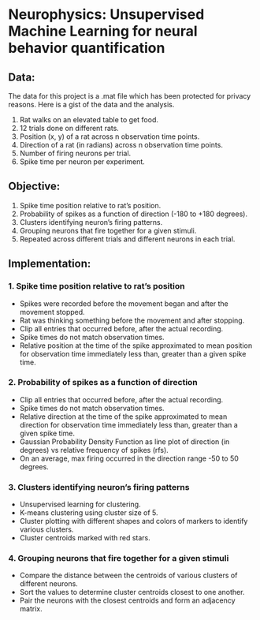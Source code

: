 # Neurophysics: Unsupervised Machine Learning for neural behavior quantification

## Data:

The data for this project is a .mat file which has been protected for privacy reasons. Here is a gist of the data and the analysis.

1. Rat walks on an elevated table to get food.
2. 12 trials done on different rats.
3. Position (x, y) of a rat across n observation time points.
4. Direction of a rat (in radians) across n observation time points.
5. Number of firing neurons per trial.
6. Spike time per neuron per experiment.

## Objective:

1. Spike time position relative to rat’s position.
2. Probability of spikes as a function of direction (-180 to +180 degrees).
3. Clusters identifying neuron’s firing patterns.  
4. Grouping neurons that fire together for a given stimuli.
5. Repeated across different trials and different neurons in each trial. 

## Implementation:

### 1. Spike time position relative to rat’s position

- Spikes were recorded before the movement began and after the movement stopped.
- Rat was thinking something before the movement and after stopping.
- Clip all entries that occurred before, after the actual recording.
- Spike times do not match observation times.
- Relative position at the time of the spike approximated to mean position for observation time immediately less than, greater than a given spike time.

### 2. Probability of spikes as a function of direction

- Clip all entries that occurred before, after the actual recording.
- Spike times do not match observation times.
- Relative direction at the time of the spike approximated to mean direction for observation time immediately less than, greater than a given spike time.
- Gaussian Probability Density Function as line plot of direction (in degrees) vs relative frequency of spikes (rfs).
- On an average, max firing occurred in the direction range -50 to 50 degrees. 

### 3. Clusters identifying neuron’s firing patterns

- Unsupervised learning for clustering.
- K-means clustering using cluster size of 5.
- Cluster plotting with different shapes and colors of markers to identify various clusters.
- Cluster centroids marked with red stars.

### 4. Grouping neurons that fire together for a given stimuli 

- Compare the distance between the centroids of various clusters of different neurons.
- Sort the values to determine cluster centroids closest to one another.
- Pair the neurons with the closest centroids and form an adjacency matrix.



